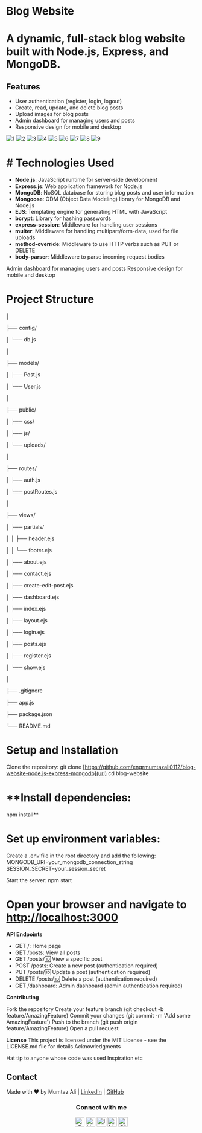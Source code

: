 # Blog Website

# A dynamic, full-stack blog website built with Node.js, Express, and MongoDB.

## Features
- User authentication (register, login, logout)
- Create, read, update, and delete blog posts
- Upload images for blog posts
- Admin dashboard for managing users and posts
- Responsive design for mobile and desktop


 ![1](https://github.com/user-attachments/assets/b0516a13-937a-488d-a97c-0b8358cd3a03)
 ![2](https://github.com/user-attachments/assets/b0c26401-5a09-42c3-b4e8-f5165f3e641c)
 ![3](https://github.com/user-attachments/assets/6a711cd9-5be7-4f03-92c5-0342923936be)
![4](https://github.com/user-attachments/assets/b5a464ff-6417-4628-b8d5-2e4a45174552)
![5](https://github.com/user-attachments/assets/086d9c0a-e763-4382-8688-9d456d00e57f)
![6](https://github.com/user-attachments/assets/f0ac6a2d-021e-4f1e-87ce-e224d9f1cb13)
![7](https://github.com/user-attachments/assets/642b4868-f3d6-4d3c-b2a5-7de8b36444a8)
![8](https://github.com/user-attachments/assets/e6a1d128-589f-4163-8f51-993b8339e88b)
![9](https://github.com/user-attachments/assets/3af8f3b4-b2b9-4c88-8f28-5ecc7eef90c3)








# **# Technologies Used**

- **Node.js**: JavaScript runtime for server-side development
- **Express.js**: Web application framework for Node.js
- **MongoDB**: NoSQL database for storing blog posts and user information
- **Mongoose**: ODM (Object Data Modeling) library for MongoDB and Node.js
- **EJS**: Templating engine for generating HTML with JavaScript
- **bcrypt**: Library for hashing passwords
- **express-session**: Middleware for handling user sessions
- **multer**: Middleware for handling multipart/form-data, used for file uploads
- **method-override**: Middleware to use HTTP verbs such as PUT or DELETE
- **body-parser**: Middleware to parse incoming request bodies


Admin dashboard for managing users and posts
Responsive design for mobile and desktop

# Project Structure


│

├── config/

│   └── db.js

│

├── models/

│   ├── Post.js

│   └── User.js

│

├── public/

│   ├── css/

│   ├── js/

│   └── uploads/

│

├── routes/

│   ├── auth.js

│   └── postRoutes.js

│

├── views/

│   ├── partials/

│   │   ├── header.ejs

│   │   └── footer.ejs

│   ├── about.ejs

│   ├── contact.ejs

│   ├── create-edit-post.ejs

│   ├── dashboard.ejs

│   ├── index.ejs

│   ├── layout.ejs

│   ├── login.ejs

│   ├── posts.ejs

│   ├── register.ejs

│   └── show.ejs

│

├── .gitignore

├── app.js

├── package.json

└── README.md


# **Setup and Installation**

Clone the repository:
git clone [https://github.com/engrmumtazali0112/blog-website-node.js-express-mongodb](url)
cd blog-website

# **Install dependencies:
npm install**

# **Set up environment variables:**
Create a .env file in the root directory and add the following:
MONGODB_URI=your_mongodb_connection_string
SESSION_SECRET=your_session_secret

Start the server:
npm start

# Open your browser and navigate to [http://localhost:3000](url)



**API Endpoints**

- GET /: Home page
- GET /posts: View all posts
- GET /posts/:id: View a specific post
- POST /posts: Create a new post (authentication required)
- PUT /posts/:id: Update a post (authentication required)
- DELETE /posts/:id: Delete a post (authentication required)
- GET /dashboard: Admin dashboard (admin authentication required)

**Contributing**

Fork the repository
Create your feature branch (git checkout -b feature/AmazingFeature)
Commit your changes (git commit -m 'Add some AmazingFeature')
Push to the branch (git push origin feature/AmazingFeature)
Open a pull request

**License**
This project is licensed under the MIT License - see the LICENSE.md file for details
Acknowledgments

Hat tip to anyone whose code was used
Inspiration
etc

## Contact
Made with ❤️ by Mumtaz Ali | [LinkedIn](https://www.linkedin.com/in/mumtaz-ali) | [GitHub](https://github.com/engrmumtazali0112)
<div align="center">
<h3> Connect with me
</h3> 
<p align="center">
    <a href="mailto:engrmumtazali01@gmail.com" target="_blank"><img alt="Gmail" width="25px" src="https://github.com/TheDudeThatCode/TheDudeThatCode/blob/master/Assets/Gmail.svg"></a> 
    <a href="https://www.linkedin.com/in/mumtazali12/" target="_blank"><img alt="LinkedIn" width="25px" src="https://github.com/TheDudeThatCode/TheDudeThatCode/blob/master/Assets/Linkedin.svg"></a>
    <a href="https://www.instagram.com/its_maliyzi?igsh=MWR1Y2x1a2xpazBpOA==" target="_blank"><img alt="Instagram" width="25px" src="https://github.com/TheDudeThatCode/TheDudeThatCode/blob/master/Assets/Instagram.svg"></a>
    <a href="https://www.hackerrank.com/profile/engrmumtazali01" target="_blank"><img alt="HackerRank" width="25px" src="https://github.com/TheDudeThatCode/TheDudeThatCode/blob/master/Assets/HackerRank.svg"></a>
    <a href="https://github.com/engrmumtazali0112" target="_blank"><img src="https://cdn.svgporn.com/logos/github-icon.svg" alt="Github logo" width="25px"></a>
</p>  


